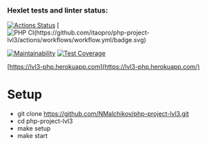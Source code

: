 ### Hexlet tests and linter status:
[![Actions Status](https://github.com/itaopro/php-project-lvl3/workflows/hexlet-check/badge.svg)](https://github.com/itaopro/php-project-lvl3/actions)
[![PHP CI(https://github.com/itaopro/php-project-lvl3/actions/workflows/workflow.yml/badge.svg)](https://github.com/itaopro/php-project-lvl3/actions/workflows/workflow.yml)


[![Maintainability](https://api.codeclimate.com/v1/badges/9682f3d0f98610d1421e/maintainability)](https://codeclimate.com/github/itaopro/php-project-lvl3/maintainability)
[![Test Coverage](https://api.codeclimate.com/v1/badges/9682f3d0f98610d1421e/test_coverage)](https://codeclimate.com/github/itaopro/php-project-lvl3/test_coverage)

[https://lvl3-php.herokuapp.com](https://lvl3-php.herokuapp.com/)

# Setup
* git clone https://github.com/NMalchikov/php-project-lvl3.git
* cd php-project-lvl3
* make setup
* make start
